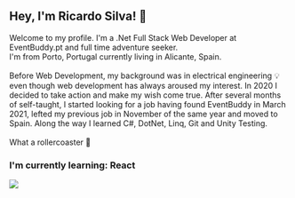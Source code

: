 ## Hey, I'm Ricardo Silva! 👋

Welcome to my profile. I'm a .Net Full Stack Web Developer at EventBuddy.pt and full time adventure seeker. <br />
I'm from Porto, Portugal currently living in Alicante, Spain.<br />
<br />
Before Web Development, my background was in electrical engineering 💡 even though web development has always aroused my interest. In 2020 I decided to take action and make my wish come true. After several months of self-taught, I started looking for a job having found EventBuddy in March 2021, lefted my previous job in November of the same year and moved to Spain. Along the way I learned C#, DotNet, Linq, Git and Unity Testing. <br />
<br />
What a rollercoaster 🎢
<br />
### I'm currently learning: React


![](https://github-readme-stats.vercel.app/api/top-langs/?username=RSilvaDev&theme=dark&hide_border=false&include_all_commits=false&count_private=false&layout=compact)
